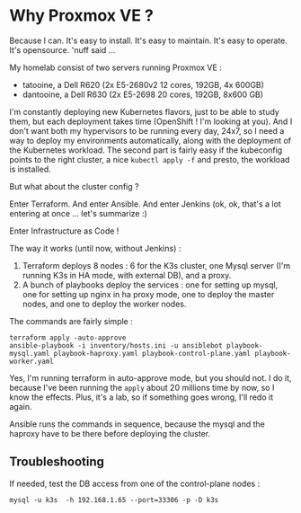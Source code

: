 # Why Proxmox VE ?

Because I can. It's easy to install. It's easy to maintain. It's easy to operate. It's opensource. 'nuff said ... 

My homelab consist of two servers running Proxmox VE :
- tatooine, a Dell R620 (2x E5-2680v2 12 cores, 192GB, 4x 600GB) 
- dantooine, a Dell R630 (2x E5-2698 20 cores, 192GB, 8x600 GB)

I'm constantly deploying new Kubernetes flavors, just to be able to study them, but each deployment takes time (OpenShift ! I'm looking at you). And I don't want both my hypervisors to be running every day, 24x7, so I need a way to deploy my environments automatically, along with the deployment of the Kubernetes workload. The second part is fairly easy if the kubeconfig points to the right cluster, a nice `kubectl apply -f` and presto, the workload is installed. 

But what about the cluster config ?

Enter Terraform.  And enter Ansible. And enter Jenkins (ok, ok, that's a lot entering at once ... let's summarize :)

Enter Infrastructure as Code !

The way it works (until now, without Jenkins) : 

1. Terraform deploys 8 nodes : 6 for the K3s cluster, one Mysql server (I'm running K3s in HA mode, with external DB), and a proxy. 
2. A bunch of playbooks deploy the services : one for setting up mysql, one for setting up nginx in ha proxy mode, one to deploy the master nodes, and one to deploy the worker nodes. 

The commands are fairly simple :

```
terraform apply -auto-approve
ansible-playbook -i inventory/hosts.ini -u ansiblebot playbook-mysql.yaml playbook-haproxy.yaml playbook-control-plane.yaml playbook-worker.yaml
```

Yes, I'm running terraform in auto-approve mode, but you should not. I do it, because I've been running the `apply` about 20 millions time by now, so I know the effects. Plus, it's a lab, so if something goes wrong, I'll redo it again.

Ansible runs the commands in sequence, because the mysql and the haproxy have to be there before deploying the cluster.

## Troubleshooting
If needed, test the DB access from one of the control-plane nodes : 
```
mysql -u k3s  -h 192.168.1.65 --port=33306 -p -D k3s
```

